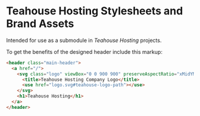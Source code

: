 # Teahouse Hosting Stylesheets and Brand Assets

Intended for use as a submodule in _Teahouse Hosting_ projects.

To get the benefits of the designed header include this markup:

```html
<header class="main-header">
  <a href="/">
    <svg class="logo" viewBox="0 0 900 900" preserveAspectRatio="xMidYMid slice" role="img">
      <title>Teahouse Hosting Company Logo</title>
      <use href="logo.svg#teahouse-logo-path"></use>
    </svg>
    <h1>Teahouse Hosting</h1>
  </a>
</header>
```